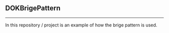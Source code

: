 ## DOKBrigePattern
---


In this repository / project is an example of how the brige pattern is used.

